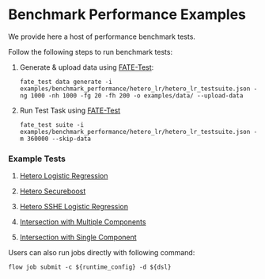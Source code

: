 # Benchmark Performance Examples

We provide here a host of performance benchmark tests. 

Follow the following steps to run benchmark tests:

1. Generate & upload data using [FATE-Test](../../doc/api/fate_test.md#data):

    ``` sourceCode bash
    fate_test data generate -i examples/benchmark_performance/hetero_lr/hetero_lr_testsuite.json -ng 1000 -nh 1000 -fg 20 -fh 200 -o examples/data/ --upload-data    
    ```
2. Run Test Task using [FATE-Test](../../doc/api/fate_test.md#performance)

    ``` sourceCode bash
    fate_test suite -i examples/benchmark_performance/hetero_lr/hetero_lr_testsuite.json -m 360000 --skip-data
    ```

### Example Tests

1. [Hetero Logistic Regression](hetero_lr)

2. [Hetero Secureboost](hetero_sbt)

3. [Hetero SSHE Logistic Regression](hetero_sshe_lr)

4. [Intersection with Multiple Components](intersect_multi)

5. [Intersection with Single Component](intersect_single)

Users can also run jobs directly with following command:

    flow job submit -c ${runtime_config} -d ${dsl}

